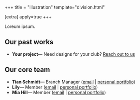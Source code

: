 +++
title = "Illustration"
template="division.html"

[extra]
apply=true
+++

Loreum ipsum.

## Our past works
- **Your project**&mdash; Need designs for your club? [Reach out to us](/commissions)

## Our core team
- **Tian Schmidt**&mdash; Branch Manager ([email](mailto:tschmidt@inkjar.net) \| [personal portfolio](#))
- **Lily**&mdash; Member ([email](mailto:l@inkjar.net) \| [personal portfolio](#))
- **Mia Hill**&mdash; Member ([email](mailto:mhill@inkjar.net) \| [personal portfolio](#))
